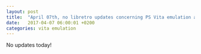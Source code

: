 ```yaml
---
layout: post
title:  "April 07th, no libretro updates concerning PS Vita emulation and emulators"
date:   2017-04-07 06:00:01 +0200
categories: vita emulation
---
```


No updates today!
